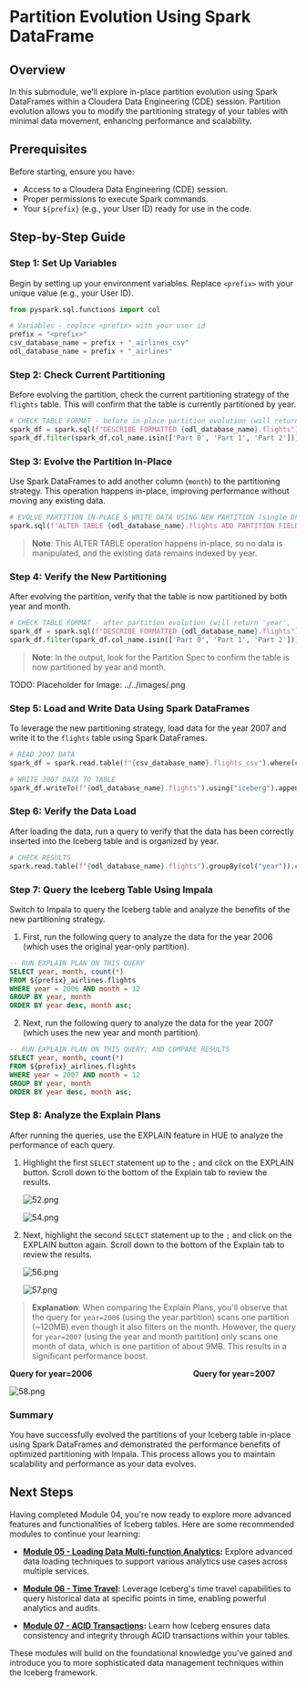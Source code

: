 # Partition Evolution Using Spark DataFrame

## Overview

In this submodule, we’ll explore in-place partition evolution using Spark DataFrames within a Cloudera Data Engineering (CDE) session. Partition evolution allows you to modify the partitioning strategy of your tables with minimal data movement, enhancing performance and scalability.

## Prerequisites

Before starting, ensure you have:

- Access to a Cloudera Data Engineering (CDE) session.
- Proper permissions to execute Spark commands.
- Your `${prefix}` (e.g., your User ID) ready for use in the code.

## Step-by-Step Guide

### Step 1: Set Up Variables

Begin by setting up your environment variables. Replace `<prefix>` with your unique value (e.g., your User ID).

``` python
from pyspark.sql.functions import col

# Variables - replace <prefix> with your user id
prefix = "<prefix>"
csv_database_name = prefix + "_airlines_csv"
odl_database_name = prefix + "_airlines"
```

### Step 2: Check Current Partitioning

Before evolving the partition, check the current partitioning strategy of the `flights` table. This will confirm that the table is currently partitioned by year.

``` python
# CHECK TABLE FORMAT - before in-place partition evolution (will return 'year')
spark_df = spark.sql(f"DESCRIBE FORMATTED {odl_database_name}.flights")
spark_df.filter(spark_df.col_name.isin(['Part 0', 'Part 1', 'Part 2'])).show()
```

### Step 3: Evolve the Partition In-Place

Use Spark DataFrames to add another column (`month`) to the partitioning strategy. This operation happens in-place, improving performance without moving any existing data.

``` python
# EVOLVE PARTITION IN-PLACE & WRITE DATA USING NEW PARTITION (single DF statement) - add another column to partition to improve performance
spark.sql(f"ALTER TABLE {odl_database_name}.flights ADD PARTITION FIELD month").show()
```

> **Note**: This ALTER TABLE operation happens in-place, so no data is manipulated, and the existing data remains indexed by year.

### Step 4: Verify the New Partitioning

After evolving the partition, verify that the table is now partitioned by both year and month.

``` python
# CHECK TABLE FORMAT - after partition evolution (will return 'year', 'month')
spark_df = spark.sql(f"DESCRIBE FORMATTED {odl_database_name}.flights")
spark_df.filter(spark_df.col_name.isin(['Part 0', 'Part 1', 'Part 2'])).show()
```

> **Note**: In the output, look for the Partition Spec to confirm the table is now partitioned by year and month.

TODO: Placeholder for Image: ../../images/.png

### Step 5: Load and Write Data Using Spark DataFrames

To leverage the new partitioning strategy, load data for the year 2007 and write it to the `flights` table using Spark DataFrames.

``` python
# READ 2007 DATA
spark_df = spark.read.table(f"{csv_database_name}.flights_csv").where(col("year").isin([2007]))

# WRITE 2007 DATA TO TABLE
spark_df.writeTo(f"{odl_database_name}.flights").using("iceberg").append()
```

### Step 6: Verify the Data Load

After loading the data, run a query to verify that the data has been correctly inserted into the Iceberg table and is organized by year.

``` python
# CHECK RESULTS
spark.read.table(f"{odl_database_name}.flights").groupBy(col("year")).count().orderBy(col("year"), ascending=False).show()
```

### Step 7: Query the Iceberg Table Using Impala

Switch to Impala to query the Iceberg table and analyze the benefits of the new partitioning strategy.

1. First, run the following query to analyze the data for the year 2006 (which uses the original year-only partition).

``` sql
-- RUN EXPLAIN PLAN ON THIS QUERY
SELECT year, month, count(*)
FROM ${prefix}_airlines.flights
WHERE year = 2006 AND month = 12
GROUP BY year, month
ORDER BY year desc, month asc;
```

2. Next, run the following query to analyze the data for the year 2007 (which uses the new year and month partition).

``` sql
-- RUN EXPLAIN PLAN ON THIS QUERY; AND COMPARE RESULTS
SELECT year, month, count(*)
FROM ${prefix}_airlines.flights
WHERE year = 2007 AND month = 12
GROUP BY year, month
ORDER BY year desc, month asc;
```

### Step 8: Analyze the Explain Plans

After running the queries, use the EXPLAIN feature in HUE to analyze the performance of each query.

1. Highlight the first `SELECT` statement up to the `;` and click on the EXPLAIN button. Scroll down to the bottom of the Explain tab to review the results.

    ![52.png](../../images/52.png)

    ![54.png](../../images/54.png)

2. Next, highlight the second `SELECT` statement up to the `;` and click on the EXPLAIN button again. Scroll down to the bottom of the Explain tab to review the results.

    ![56.png](../../images/56.png)

    ![57.png](../../images/57.png)

> **Explanation**: When comparing the Explain Plans, you'll observe that the query for `year=2006` (using the year partition) scans one partition (~120MB) even though it also filters on the month. However, the query for `year=2007` (using the year and month partition) only scans one month of data, which is one partition of about 9MB. This results in a significant performance boost.

**Query for year=2006**                                             **Query for year=2007**

![58.png](../../images/58.png)

### Summary

You have successfully evolved the partitions of your Iceberg table in-place using Spark DataFrames and demonstrated the performance benefits of optimized partitioning with Impala. This process allows you to maintain scalability and performance as your data evolves.

## Next Steps

Having completed Module 04, you're now ready to explore more advanced features and functionalities of Iceberg tables. Here are some recommended modules to continue your learning:

- **[Module 05 - Loading Data Multi-function Analytics](Module%2005%20-%20Loading%20Data%20Multi-function%20Analytics/README.md):** Explore advanced data loading techniques to support various analytics use cases across multiple services.
  
- **[Module 06 - Time Travel](Module%2006%20-%20Time%20Travel/README.md):** Leverage Iceberg's time travel capabilities to query historical data at specific points in time, enabling powerful analytics and audits.

- **[Module 07 - ACID Transactions](Module%2007%20-%20ACID/README.md):** Learn how Iceberg ensures data consistency and integrity through ACID transactions within your tables.

These modules will build on the foundational knowledge you've gained and introduce you to more sophisticated data management techniques within the Iceberg framework.
